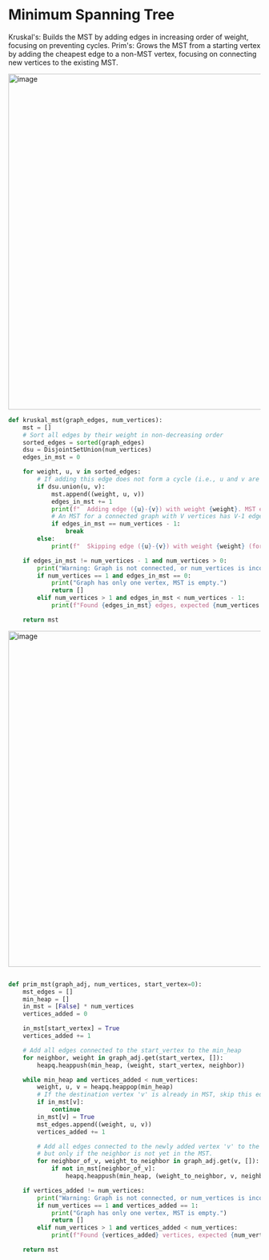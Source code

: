 # Minimum Spanning Tree
Kruskal's: Builds the MST by adding edges in increasing order of weight, focusing on preventing cycles.
Prim's: Grows the MST from a starting vertex by adding the cheapest edge to a non-MST vertex, focusing on connecting new vertices to the existing MST. 

<img width="671" alt="image" src="https://github.com/user-attachments/assets/5db2383f-fedc-43a9-acb6-8053be5a8f53" />  

```python
def kruskal_mst(graph_edges, num_vertices):
    mst = []
    # Sort all edges by their weight in non-decreasing order
    sorted_edges = sorted(graph_edges)
    dsu = DisjointSetUnion(num_vertices)
    edges_in_mst = 0

    for weight, u, v in sorted_edges:
        # If adding this edge does not form a cycle (i.e., u and v are in different sets)
        if dsu.union(u, v):
            mst.append((weight, u, v))
            edges_in_mst += 1
            print(f"  Adding edge ({u}-{v}) with weight {weight}. MST edges: {edges_in_mst}")
            # An MST for a connected graph with V vertices has V-1 edges
            if edges_in_mst == num_vertices - 1:
                break
        else:
            print(f"  Skipping edge ({u}-{v}) with weight {weight} (forms a cycle).")

    if edges_in_mst != num_vertices - 1 and num_vertices > 0:
        print("Warning: Graph is not connected, or num_vertices is incorrect. MST might not include all vertices.")
        if num_vertices == 1 and edges_in_mst == 0:
            print("Graph has only one vertex, MST is empty.")
            return []
        elif num_vertices > 1 and edges_in_mst < num_vertices - 1:
            print(f"Found {edges_in_mst} edges, expected {num_vertices - 1} for a connected graph.")

    return mst
```

<img width="671" alt="image" src="https://github.com/user-attachments/assets/2df3689b-6b7e-4df4-8f4e-03c230c46f04" />  

```python

def prim_mst(graph_adj, num_vertices, start_vertex=0):
    mst_edges = []
    min_heap = []
    in_mst = [False] * num_vertices
    vertices_added = 0

    in_mst[start_vertex] = True
    vertices_added += 1

    # Add all edges connected to the start_vertex to the min_heap
    for neighbor, weight in graph_adj.get(start_vertex, []):
        heapq.heappush(min_heap, (weight, start_vertex, neighbor))

    while min_heap and vertices_added < num_vertices:
        weight, u, v = heapq.heappop(min_heap)
        # If the destination vertex 'v' is already in MST, skip this edge (forms a cycle)
        if in_mst[v]:
            continue
        in_mst[v] = True
        mst_edges.append((weight, u, v))
        vertices_added += 1

        # Add all edges connected to the newly added vertex 'v' to the min_heap,
        # but only if the neighbor is not yet in the MST.
        for neighbor_of_v, weight_to_neighbor in graph_adj.get(v, []):
            if not in_mst[neighbor_of_v]:
                heapq.heappush(min_heap, (weight_to_neighbor, v, neighbor_of_v))

    if vertices_added != num_vertices:
        print("Warning: Graph is not connected, or num_vertices is incorrect. MST might not include all vertices.")
        if num_vertices == 1 and vertices_added == 1:
            print("Graph has only one vertex, MST is empty.")
            return []
        elif num_vertices > 1 and vertices_added < num_vertices:
            print(f"Found {vertices_added} vertices, expected {num_vertices} for a connected graph.")

    return mst
```

